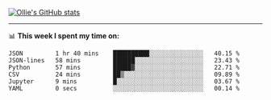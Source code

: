 <!--
**icedpanda/icedpanda** is a ✨ _special_ ✨ repository because its `README.md` (this file) appears on your GitHub profile.

Here are some ideas to get you started:

- 🔭 I’m currently working on ...
- 🌱 I’m currently learning ...
- 👯 I’m looking to collaborate on ...
- 🤔 I’m looking for help with ...
- 💬 Ask me about ...
- 📫 How to reach me: ...
- 😄 Pronouns: ...
- ⚡ Fun fact: ...
-->
[![Ollie's GitHub stats](https://github-readme-stats-icedpanda.vercel.app/api?username=icedpanda&count_private=true&show_icons=true)](https://github.com/icedpanda)

---
📊 **This week I spent my time on:**
<!--START_SECTION:waka-->

```text
JSON         1 hr 40 mins    ██████████░░░░░░░░░░░░░░░   40.15 %
JSON-lines   58 mins         ██████░░░░░░░░░░░░░░░░░░░   23.43 %
Python       57 mins         █████▓░░░░░░░░░░░░░░░░░░░   22.71 %
CSV          24 mins         ██▒░░░░░░░░░░░░░░░░░░░░░░   09.89 %
Jupyter      9 mins          █░░░░░░░░░░░░░░░░░░░░░░░░   03.67 %
YAML         0 secs          ░░░░░░░░░░░░░░░░░░░░░░░░░   00.14 %
```

<!--END_SECTION:waka-->

